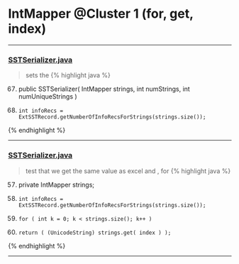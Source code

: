 # IntMapper @Cluster 1 (for, get, index)

***

### [SSTSerializer.java](https://searchcode.com/codesearch/view/15642472/)
> sets the 
{% highlight java %}
67. public SSTSerializer( IntMapper strings, int numStrings, int numUniqueStrings )
72.     int infoRecs = ExtSSTRecord.getNumberOfInfoRecsForStrings(strings.size());
{% endhighlight %}

***

### [SSTSerializer.java](https://searchcode.com/codesearch/view/15642472/)
> test that we get the same value as excel and , for 
{% highlight java %}
57. private IntMapper strings;
72.     int infoRecs = ExtSSTRecord.getNumberOfInfoRecsForStrings(strings.size());
94.     for ( int k = 0; k < strings.size(); k++ )
127.     return ( (UnicodeString) strings.get( index ) );
{% endhighlight %}

***

